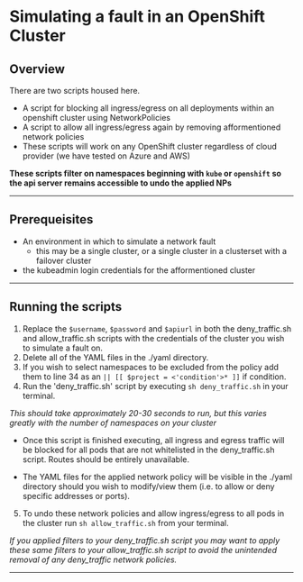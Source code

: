 # Simulating a fault in an OpenShift Cluster 

## Overview 
There are two scripts housed here. 
* A script for blocking all ingress/egress on all deployments within an openshift cluster using NetworkPolicies
* A script to allow all ingress/egress again by removing afformentioned network policies
* These scripts will work on any OpenShift cluster regardless of cloud provider (we have tested on Azure and AWS)

**These scripts filter on namespaces beginning with `kube` or `openshift` so the api server remains accessible to undo the applied NPs**
***

## Prerequeisites 

* An environment in which to simulate a network fault
    * this may be a single cluster, or a single cluster in a clusterset with a failover cluster 
* the kubeadmin login credentials for the afformentioned cluster 

***

## Running the scripts 

1. Replace the `$username`, `$password` and `$apiurl` in both the deny_traffic.sh and allow_traffic.sh scripts with the credentials of the cluster you wish to simulate a fault on. 
2. Delete all of the YAML files in the ./yaml directory. 
3. If you wish to select namespaces to be excluded from the policy add them to line 34 as an `|| [[ $project = <'condition'>* ]]` if condition. 
4. Run the 'deny_traffic.sh' script by executing `sh deny_traffic.sh` in your terminal.

*This should take approximately 20-30 seconds to run, but this varies greatly with the number of namespaces on your cluster*

* Once this script is finished executing, all ingress and egress traffic will be blocked for all pods that are not whitelisted in the deny_traffic.sh script. Routes should be entirely unavailable. 

* The YAML files for the applied network policy will be visible in the ./yaml directory should you wish to modify/view them (i.e. to allow or deny specific addresses or ports).

5. To undo these network policies and allow ingress/egress to all pods in the cluster run `sh allow_traffic.sh` from your terminal.

*If you applied filters to your deny_traffic.sh script you may want to apply these same filters to your allow_traffic.sh script to avoid the unintended removal of any deny_traffic network policies.*

***